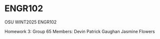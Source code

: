 # ENGR102
OSU WINT2025 ENGR102

Homework 3: Group 65
Members: 
  Devin Patrick Gaughan
  Jasmine Flowers

